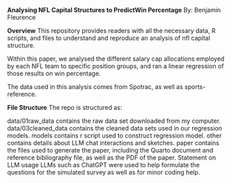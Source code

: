 **Analysing NFL Capital Structures to PredictWin Percentage**
By: Benjamin Fleurence 

**Overview**
This repository provides readers with all the necessary data, R scripts, and files to understand and reproduce an analysis of nfl capital structure.

Within this paper, we analysed the different salary cap allocations employed by each NFL team to specific position groups, and ran a linear regression of those results on win percentage. 

The data used in this analysis comes from Spotrac, as well as sports-reference.

**File Structure**
The repo is structured as:

data/01raw_data contains the raw data set downloaded from my computer. 
data/03cleaned_data contains the cleaned data sets used in our regression models. 
models contains r script used to construct regression model. 
other contains details about LLM chat interactions and sketches.
paper contains the files used to generate the paper, including the Quarto document and reference bibliography file, as well as the PDF of the paper.
Statement on LLM usage
LLMs such as ChatGPT were used to help formulate the questions for the simulated survey as well as for minor coding help. 
